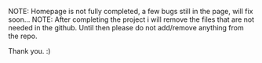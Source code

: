 NOTE: Homepage is not fully completed, a few bugs still in the page, will fix soon...
NOTE: After completing the project i will remove the files that are not needed in the github. Until then please do not add/remove anything from the repo.

Thank you. :)

